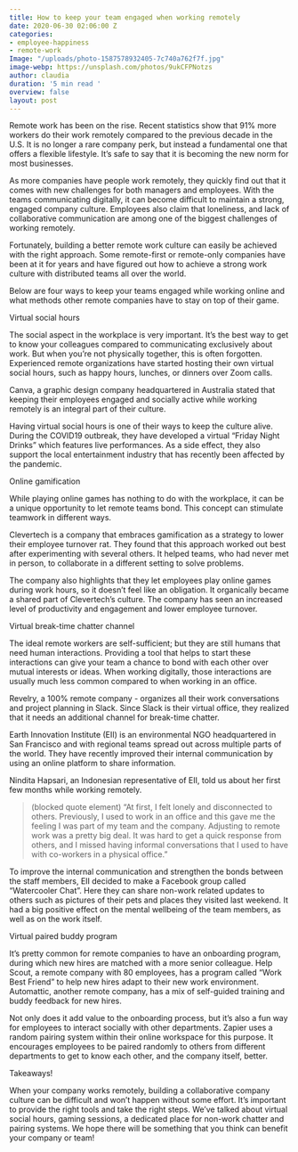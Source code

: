 ```yaml
---
title: How to keep your team engaged when working remotely
date: 2020-06-30 02:06:00 Z
categories:
- employee-happiness
- remote-work
Image: "/uploads/photo-1587578932405-7c740a762f7f.jpg"
image-webp: https://unsplash.com/photos/9ukCFPNotzs
author: claudia
duration: '5 min read '
overview: false
layout: post
---
```


Remote work has been on the rise. Recent statistics show that 91% more workers do their work remotely compared to the previous decade in the U.S. It is no longer a rare company perk, but instead a fundamental one that offers a flexible lifestyle. It’s safe to say that it is becoming the new norm for most businesses.

<!--more-->

As more companies have people work remotely, they quickly find out that it comes with new challenges for both managers and employees. With the teams communicating digitally, it can become difficult to maintain a strong, engaged company culture. Employees also claim that loneliness, and lack of collaborative communication are among one of the biggest challenges of working remotely. 

Fortunately, building a better remote work culture can easily be achieved with the right approach. Some remote-first or remote-only companies have been at it for years and have figured out how to achieve a strong work culture with distributed teams all over the world.

Below are four ways to keep your teams engaged while working online and what methods other remote companies have to stay on top of their game. 


Virtual social hours 

The social aspect in the workplace is very important. It’s the best way to get to know your colleagues compared to communicating exclusively about work. But when you’re not physically together, this is often forgotten. Experienced remote organizations have started hosting their own virtual social hours, such as happy hours, lunches, or dinners over Zoom calls.

Canva, a graphic design company headquartered in Australia stated that keeping their employees engaged and socially active while working remotely is an integral part of their culture.

Having virtual social hours is one of their ways to keep the culture alive. During the COVID19 outbreak, they have developed a virtual “Friday Night Drinks” which features live performances. As a side effect, they also support the local entertainment industry that has recently been affected by the pandemic. 

Online gamification 

While playing online games has nothing to do with the workplace, it can be a unique opportunity to let  remote teams bond. This concept can stimulate teamwork in different ways.

Clevertech is a company that embraces gamification as a strategy to lower their employee turnover rat. They found that this approach worked out best after experimenting with several others. It helped teams, who had never met in person, to collaborate in a different setting to solve problems. 

The company also highlights that they let employees play online games during work hours, so it doesn’t feel like an obligation. It organically became a shared part of Clevertech’s culture. The company has seen an increased level of productivity and engagement and lower employee turnover.

Virtual break-time chatter channel 

The ideal remote workers are self-sufficient; but they are still humans that need human interactions. Providing a tool that helps to start these interactions can give your team a chance to bond with each other over mutual interests or ideas. When working digitally, those interactions are usually much less common compared to when working in an office. 

Revelry, a 100% remote company - organizes all their work conversations and project planning in Slack. Since Slack is their virtual office, they realized that it needs an additional channel for  break-time chatter.

Earth Innovation Institute (EII) is an environmental NGO headquartered in San Francisco and with regional teams spread out across multiple parts of the world. They have recently improved their internal communication by using an online platform to share information.


Nindita Hapsari, an Indonesian representative of EII, told us about her first few months while working remotely. 

> (blocked quote element) “At first, I felt lonely and disconnected to others. Previously, I used to work in an office and this gave me the feeling I was part of my team and the company. Adjusting to remote work was a pretty big deal. It was hard to get a quick response from others, and I missed having informal conversations that I used to have with co-workers in a physical office.”

To improve the internal communication and strengthen the bonds between the staff members, EII decided to make a Facebook group called “Watercooler Chat”. Here they can share non-work related updates to others such as pictures of their pets and places they visited last weekend. It had a big positive effect on the mental wellbeing of the team members, as well as on the work itself.

Virtual paired buddy program 

It’s pretty common for remote companies to have an onboarding program, during which new hires are matched with a more senior colleague. Help Scout, a remote company with 80 employees, has a program called “Work Best Friend” to help new hires adapt to their new work environment. Automattic, another remote company, has a mix of self-guided training and buddy feedback for new hires.

Not only does it add value to the onboarding process, but it’s also a fun way for employees to interact socially with other departments. Zapier uses a random pairing system within their online workspace for this purpose. It encourages employees to be paired randomly to others from different departments to get to know each other, and the company itself, better. 

Takeaways! 

When your company works remotely, building a collaborative company culture can be difficult and won’t happen without some effort. It’s important to provide the right tools and take the right steps. We’ve talked about virtual social hours, gaming sessions, a dedicated place for non-work chatter and pairing systems. We hope there will be something that you think can benefit your company or team!
